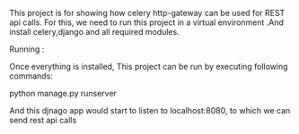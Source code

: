This project is for showing how celery http-gateway can be used for REST api calls. For this, we need to run this project in a virtual environment .And install celery,django and all required modules.

Running :

Once everything is installed, This project can be run by executing following commands:

python manage.py runserver


And this djnago app would start to listen to localhost:8080, to which we can send rest api calls


